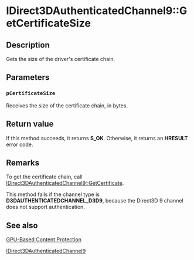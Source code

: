 # IDirect3DAuthenticatedChannel9::GetCertificateSize

## Description

Gets the size of the driver's certificate chain.

## Parameters

### `pCertificateSize`

Receives the size of the certificate chain, in bytes.

## Return value

If this method succeeds, it returns **S_OK**. Otherwise, it returns an **HRESULT** error code.

## Remarks

To get the certificate chain, call [IDirect3DAuthenticatedChannel9::GetCertificate](https://learn.microsoft.com/windows/desktop/api/d3d9/nf-d3d9-idirect3dauthenticatedchannel9-getcertificate).

This method fails if the channel type is **D3DAUTHENTICATEDCHANNEL_D3D9**, because the Direct3D 9 channel does not support authentication.

## See also

[GPU-Based Content Protection](https://learn.microsoft.com/windows/desktop/medfound/gpu-based-content-protection)

[IDirect3DAuthenticatedChannel9](https://learn.microsoft.com/windows/desktop/api/d3d9/nn-d3d9-idirect3dauthenticatedchannel9)